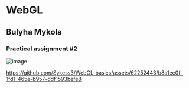 # <h1> WebGL </h1>
<h2> Bulyha Mykola </h2>
<h3>Practical assignment #2 </h3>

![image](https://github.com/Sykess3/WebGL-basics/assets/62252443/4457fe59-3ca6-4416-af42-54cee3355cdf)


https://github.com/Sykess3/WebGL-basics/assets/62252443/b8a1ec0f-1fd1-465e-b957-ddf1593befe8

